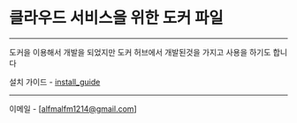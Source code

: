 # 클라우드 서비스을 위한 도커 파일
---
도커을 이용해서 개발을 되었지만
도커 허브에서 개발된것을 가지고 사용을 하기도 합니다



설치 가이드 - [install_guide](./INSTALL.md)

---

이메일 - [alfmalfm1214@gmail.com]
